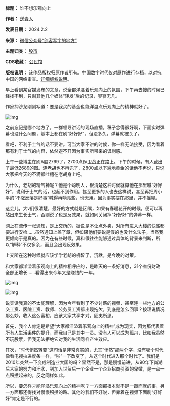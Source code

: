 

**标题：** 谁不想乐观向上  

**作者：** [送青人](https://chinadigitaltimes.net/space/剑客写字的地方)  

**发表日期：** 2024.2.2  

**来源：** [微信公众号“剑客写字的地方”](https://web.archive.org/web/https://mp.weixin.qq.com/s/noFnqb_hSRiTWQ4ZQ9XL8Q)  

**主题归类：** [股市](https://chinadigitaltimes.net/space/股市)  

**CDS收藏：** [公民馆](https://chinadigitaltimes.net/space/%E5%85%AC%E6%B0%91%E9%A6%86)  

**版权说明：** 该作品版权归原作者所有。中国数字时代仅对原作进行存档，以对抗中国的网络审查。[详细版权说明](https://chinadigitaltimes.net/chinese/copyright)。


早上看到某官媒发布的文章，说全都洋溢着乐观向上的氛围，下午再去搜的时候已经找不到，只剩其他几个媒体“转发”后的记录，寥寥无几。


作家押沙龙刚刚写道：要是我买的基金也能洋溢点乐观向上的精神就好了。


![img](https://chinadigitaltimes.net/chinese/files/2024/02/post-704726-65bd2c59722bd.png)


之前忘记是哪个地方了，一群领导讲话的现场直播，稿子念得很好啊，下面实时弹幕也没什么问题，基本上都在刷“好好好”，但没多久，弹幕就被关了。


看吧，不利于士气的话不要讲。可当大家不讲的时候，你一样无法接受，因为看着那有利于士气的内容，依然避不开因为事实所带来的讽刺感。


上午一些博主在刷A股2769了，2700点保卫战正在路上。下午的时候，有人截出了最低2689的图。连老胡也不再兜了，2800点以下遍地黄金的话他不再说，只说大家把今天的不满都吐槽在老胡身上吧。


为什么，老胡的精气神呢？他是个聪明人，很清楚这种时候就算他在那里喊“好好好”，说利于士气的话，也起不到作用。甚至更多的人也去这样说，甚至再把周小平的“不涨反落是好事”喊得再响亮些，也无用。因为事实摆在那里，并不摇晃。


这会儿，大v们很清楚，最好的方式就是闭嘴，如果有春暖花开的时候，便可以再站出来生长士气，否则说了也是反效果，就如同关闭掉“好好好”的弹幕一样。


网上在流传一张通知，是上交所的，据说是不让点外卖，对所有进入大楼的快递都要进行安检……虽然通知上盖了章，但如果他们要说是假的也没什么法子，当然我更倾向于是真的。因为在有些时候，真和假往往能够通过具体的背景来判断，所以“解释”不仅多余，而且会出现反效果。


上交所在这种时候就应该学学老胡的机智了，沉默，是今晚的对策。


和大家都洋溢着乐观向上的精神相呼应的，是昨天的一条好消息，31个省份财政全部正增长……看得出来今年又是赚钱的一年。


![img](https://chinadigitaltimes.net/chinese/files/2024/02/post-704726-65bd2c5993b6f.png)


![img](https://chinadigitaltimes.net/chinese/files/2024/02/post-704726-65bd2c59af5ce.)


说实话我真的不太能理解，因为今年看到了不少讨薪的视频，甚至连一些地方的公交工资、医院工资、教师、公务员工资都出现拖欠，到底是怎么回事？按理说情况那么妙，收入这么富裕，应该大家共享才对，匪夷所思。


首先，我个人肯定是希望“大家都洋溢着乐观向上的精神”成为现实，因为那代表着所有人生活条件的提升，而我自己是其中一员。没有人可以成为孤舟，比如我虽然不玩股票，但我无法拒绝它对我的生活同样产生效应。


其次，“时代悄然转变”这句话是非常真实的，尤其“悄然”那两个字，没有哪个时代像看电视拉进度条一样，“啪”一下改变了，从这个时代进入那个时代了。我们是2010年突然一下变成制造业大国的吗？显然不是，那是慢慢前进，从90年下岗潮后大家的努力和汗水，到加入世贸后一个企业一个企业招商引资的卑微，是一点一点积攒起来的，反之同样如此。


所以，要怎样才能洋溢乐观向上的精神呢？一方面那根本就不是一蹴而就的事，另一方面那还得找对慢慢积攒的路。其他的我们不好说，但靠着在视频下面刷“好好好”肯定是不行的。

